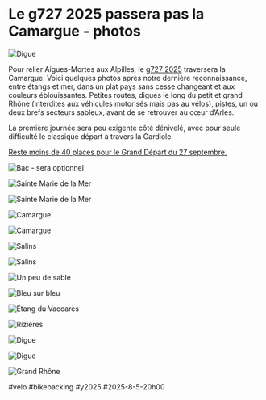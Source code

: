 # Le g727 2025 passera pas la Camargue - photos

![Digue](_i/2025-08-05-083813.webp)

Pour relier Aigues-Mortes aux Alpilles, le [g727 2025](https://727bikepacking.fr/g727-Grand-Depart/) traversera la Camargue. Voici quelques photos après notre dernière reconnaissance, entre étangs et mer, dans un plat pays sans cesse changeant et aux couleurs éblouissantes. Petites routes, digues le long du petit et grand Rhône (interdites aux véhicules motorisés mais pas au vélos), pistes, un ou deux brefs secteurs sableux, avant de se retrouver au cœur d’Arles.

La première journée sera peu exigente côté dénivelé, avec pour seule difficulté le classique départ à travers la Gardiole. 

[Reste moins de 40 places pour le Grand Départ du 27 septembre.](https://727bikepacking.fr/g727-Grand-Depart/)

![Bac - sera optionnel](_i/2025-08-05-085323.webp)

![Sainte Marie de la Mer](_i/2025-08-05-091430.webp)

![Sainte Marie de la Mer](_i/2025-08-05-094225.webp)

![Camargue](_i/2025-08-05-094710.webp)

![Camargue](_i/2025-08-05-095215.webp)

![Salins](_i/2025-08-05-095425.webp)

![Salins](_i/2025-08-05-095733.webp)

![Un peu de sable](_i/2025-08-05-100053.webp)

![Bleu sur bleu](_i/2025-08-05-103009.webp)

![Étang du Vaccarès](_i/2025-08-05-110024.webp)

![Rizières](_i/2025-08-05-113029.webp)

![Digue](_i/2025-08-05-113115.webp)

![Digue](_i/2025-08-05-113129.webp)

![Grand Rhône](_i/2025-08-05-115049.webp)

#velo #bikepacking #y2025 #2025-8-5-20h00
